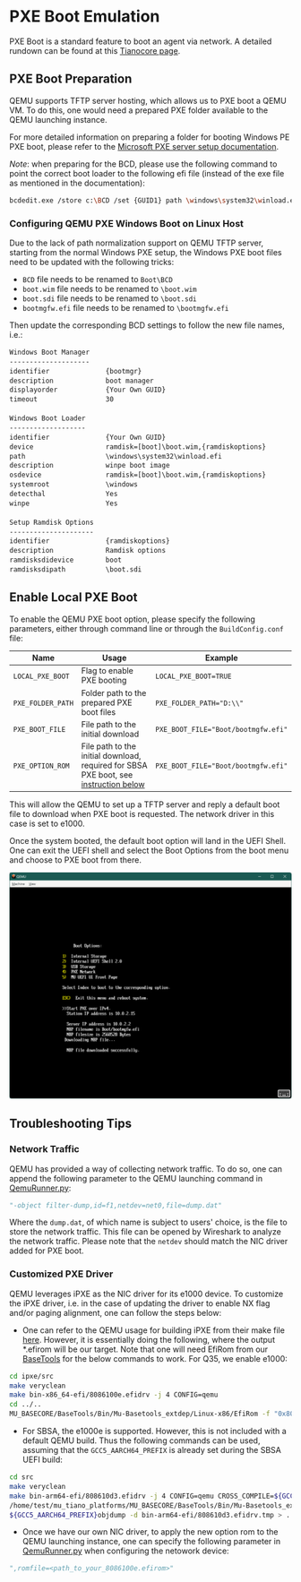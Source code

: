 # PXE Boot Emulation

PXE Boot is a standard feature to boot an agent via network. A detailed rundown can be found at this [Tianocore page](https://github.com/tianocore/tianocore.github.io/wiki/PXE).

## PXE Boot Preparation

QEMU supports TFTP server hosting, which allows us to PXE boot a QEMU VM. To do this, one would need a prepared PXE folder
available to the QEMU launching instance.

For more detailed information on preparing a folder for booting Windows PE PXE boot, please refer to the
[Microsoft PXE server setup documentation](https://learn.microsoft.com/en-us/windows/deployment/configure-a-pxe-server-to-load-windows-pe).

*Note*: when preparing for the BCD, please use the following command to point the correct boot loader to the following
efi file (instead of the exe file as mentioned in the documentation):

```bash
bcdedit.exe /store c:\BCD /set {GUID1} path \windows\system32\winload.efi
```

### Configuring QEMU PXE Windows Boot on Linux Host

Due to the lack of path normalization support on QEMU TFTP server, starting from the normal Windows PXE setup, the Windows PXE boot files need to be updated with the following tricks:

- `BCD` file needs to be renamed to `Boot\BCD`
- `boot.wim` file needs to be renamed to `\boot.wim`
- `boot.sdi` file needs to be renamed to `\boot.sdi`
- `bootmgfw.efi` file needs to be renamed to `\bootmgfw.efi`

Then update the corresponding BCD settings to follow the new file names, i.e.:

```txt
Windows Boot Manager
--------------------
identifier              {bootmgr}
description             boot manager
displayorder            {Your Own GUID}
timeout                 30

Windows Boot Loader
-------------------
identifier              {Your Own GUID}
device                  ramdisk=[boot]\boot.wim,{ramdiskoptions}
path                    \windows\system32\winload.efi
description             winpe boot image
osdevice                ramdisk=[boot]\boot.wim,{ramdiskoptions}
systemroot              \windows
detecthal               Yes
winpe                   Yes

Setup Ramdisk Options
---------------------
identifier              {ramdiskoptions}
description             Ramdisk options
ramdisksdidevice        boot
ramdisksdipath          \boot.sdi
```

## Enable Local PXE Boot

To enable the QEMU PXE boot option, please specify the following parameters, either through command line or through the
`BuildConfig.conf` file:

| Name | Usage | Example |
| --- | --- | --- |
| `LOCAL_PXE_BOOT` | Flag to enable PXE booting | `LOCAL_PXE_BOOT=TRUE` |
| `PXE_FOLDER_PATH` | Folder path to the prepared PXE boot files | `PXE_FOLDER_PATH="D:\\"` |
| `PXE_BOOT_FILE` | File path to the initial download | `PXE_BOOT_FILE="Boot/bootmgfw.efi"` |
| `PXE_OPTION_ROM` | File path to the initial download, required for SBSA PXE boot, see [instruction below](#customized-pxe-driver) | `PXE_BOOT_FILE="Boot/bootmgfw.efi"` |

This will allow the QEMU to set up a TFTP server and reply a default boot file to download when PXE boot is requested.
The network driver in this case is set to e1000.

Once the system booted, the default boot option will land in the UEFI Shell. One can exit the UEFI shell and select the
Boot Options from the boot menu and choose to PXE boot from there.

![pxe_selected](Images/pxe_selected.png)

## Troubleshooting Tips

### Network Traffic

QEMU has provided a way of collecting network traffic. To do so, one can append the following parameter to the QEMU launching
command in [QemuRunner.py](../../../QemuQ35Pkg/Plugins/QemuRunner/QemuRunner.py#L88):

```py
"-object filter-dump,id=f1,netdev=net0,file=dump.dat"
```

Where the `dump.dat`, of which name is subject to users' choice, is the file to store the network traffic. This file can
be opened by Wireshark to analyze the network traffic. Please note that the `netdev` should match the NIC driver added for
PXE boot.

### Customized PXE Driver

QEMU leverages iPXE as the NIC driver for its e1000 device. To customize the iPXE driver, i.e. in the case of updating the
driver to enable NX flag and/or paging alignment, one can follow the steps below:

- One can refer to the QEMU usage for building iPXE from their make file [here](https://github.com/qemu/qemu/blob/master/roms/Makefile).
However, it is essentially doing the following, where the output *.efirom will be our target. Note that one will need
EfiRom from our [BaseTools](https://github.com/microsoft/mu_basecore/tree/release/202302/BaseTools) for the below
commands to work. For Q35, we enable e1000:

```bash
cd ipxe/src
make veryclean
make bin-x86_64-efi/8086100e.efidrv -j 4 CONFIG=qemu
cd ../..
MU_BASECORE/BaseTools/Bin/Mu-Basetools_extdep/Linux-x86/EfiRom -f "0x8086" -i "0x100e" -l 0x02 -ec bin-x86_64-efi/8086100e.efidrv -o bin-x86_64-efi/8086100e.efirom
```

- For SBSA, the e1000e is supported. However, this is not included with a default QEMU build. Thus the following commands can be used,
assuming that the `GCC5_AARCH64_PREFIX` is already set during the SBSA UEFI build:

```bash
cd src
make veryclean
make bin-arm64-efi/808610d3.efidrv -j 4 CONFIG=qemu CROSS_COMPILE=${GCC5_AARCH64_PREFIX}
/home/test/mu_tiano_platforms/MU_BASECORE/BaseTools/Bin/Mu-Basetools_extdep/Linux-x86/EfiRom -f "0x8086" -i "0x10d3" -l 0x02 -ec bin-arm64-efi/808610d3.efidrv -o bin-arm64-efi/808610d3.efirom
${GCC5_AARCH64_PREFIX}objdump -d bin-arm64-efi/808610d3.efidrv.tmp > ../out_dism.log
```

- Once we have our own NIC driver, to apply the new option rom to the QEMU launching instance, one can specify the following
parameter in [QemuRunner.py](../../../QemuQ35Pkg/Plugins/QemuRunner/QemuRunner.py#L88) when configuring the netowork device:

```py
",romfile=<path_to_your_8086100e.efirom>"
```
